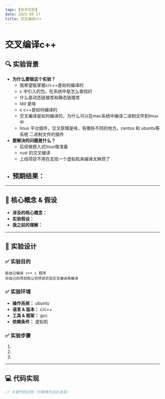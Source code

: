 ```yaml
---
tags: [技术实验]
date: 2025-08-27
title: 交叉编译c++
---
```


# 交叉编译c++

## 🔍 实验背景
- **为什么要做这个实验？**
	- 我希望能掌握c/c++是如何编译的
	- c 中引入的包，在系统中是怎么查找的
	- 什么是动态链接库和静态链接库
	- ldd 是啥
	- c c++是如何编译的
	- 交叉编译是如何编译的，为什么可以在mac系统中编译二进制文件到linux中
	- linux 平台插件，交叉原理是啥，有哪些不同的地方。centos 和 ubuntu等系统 二进制文件的插件
- **要解决的问题是什么？**
	- 后续做嵌入式linux做准备
	- rust 的交叉编译
	- 上线项目不用在去找一个虚拟机来编译太麻烦了
- **预期结果：**
	-

---

## 🧩 核心概念 & 假设
- **涉及的核心概念：**
- **实验假设：**
- **我之前的理解：**

---

## 🧪 实验设计
### ✅ 实验目的
	能自己编译 c++ c 程序
	将自己的项目和公司项目实验交叉编译来编译

### ✅ 实验环境
- **操作系统：** ubuntu 
- **语言 & 版本：** c/c++
- **工具 & 框架：** gcc
- **依赖条件：** 虚拟机

### ✅ 实验步骤
1. 
2. 
3. 

---

## 💻 代码实现
```rust
// 关键代码示例（可替换为对应语言）

